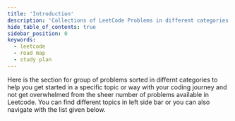 ```yaml
---
title: 'Introduction'
description: 'Collections of LeetCode Problems in different categories'
hide_table_of_contents: true
sidebar_position: 0
keywords:
  - leetcode
  - road map
  - study plan
---
```


Here is the section for group of problems sorted in differnt categories to help you get started in a specific topic or way with your coding journey and not get overwhelmed from the sheer number of problems available in Leetcode. You can find different topics in left side bar or you can also navigate with the list given below.